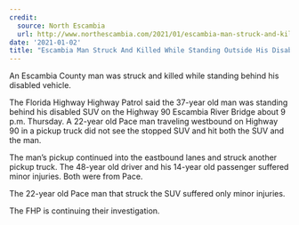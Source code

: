 ```yaml
---
credit:
  source: North Escambia
  url: http://www.northescambia.com/2021/01/escambia-man-struck-and-killed-while-standing-outside-his-disabled-suv
date: '2021-01-02'
title: "Escambia Man Struck And Killed While Standing Outside His Disabled SUV"
---
```

An Escambia County man was struck and killed while standing behind his disabled vehicle.

The Florida Highway Highway Patrol said the 37-year old man was standing behind his disabled SUV on the Highway 90 Escambia River Bridge about 9 p.m. Thursday. A 22-year old Pace man traveling westbound on Highway 90 in a pickup truck did not see the stopped SUV and hit both the SUV and the man.

The man’s pickup continued into the eastbound lanes and struck another pickup truck. The 48-year old driver  and his 14-year old passenger suffered minor injuries. Both were from Pace.

The 22-year old Pace man that struck the SUV suffered only minor injuries.

The FHP is continuing their investigation.
